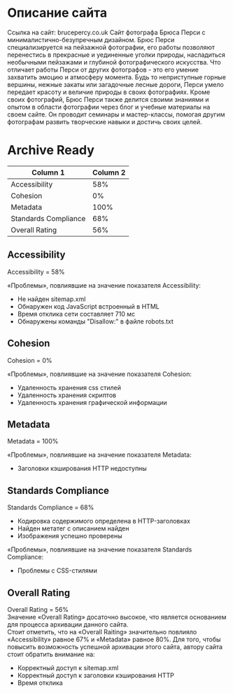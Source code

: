 # Описание сайта
Ссылка на сайт: brucepercy.co.uk 
Сайт фотографа Брюса Перси с минималистично-безупречным дизайном. Брюс Перси специализируется на пейзажной фотографии, его работы позволяют перенестись в прекрасные и уединенные уголки природы, насладиться необычными пейзажами и глубиной фотографического искусства. Что отличает работы Перси от других фотографов - это его умение захватить эмоцию и атмосферу момента. Будь то неприступные горные вершины, нежные закаты или загадочные лесные дороги, Перси умело передает красоту и величие природы в своих фотографиях.
Кроме своих фотографий, Брюс Перси также делится своими знаниями и опытом в области фотографии через блог и учебные материалы на своем сайте. Он проводит семинары и мастер-классы, помогая другим фотографам развить творческие навыки и достичь своих целей.

# Archive Ready

| Column 1 | Column 2 | 
|----------|----------|
|Accessibility|58%| 
|Cohesion|0%| 
|Metadata|100%| 
|Standards Compliance|68%| 
|Overall Rating|56%| 

## Accessibility
Accessibility = 58%  
  
«Проблемы», повлиявшие на значение показателя Accessibility:  
* Не найден sitemap.xml
* Обнаружен код JavaScript встроенный в HTML  
* Время отклика сети составляет 710 мс
* Обнаружены команды "Disallow:" в файле robots.txt 
## Cohesion
Cohesion = 0%   

«Проблемы», повлиявшие на значение показателя Cohesion:  
* Удаленность хранения сss стилей  
* Удаленность хранения скриптов  
* Удаленность хранения графической информации  
## Metadata  
Metadata = 100%  
  
«Проблемы», повлиявшие на значение показателя Metadata:    
* Заголовки кэширования HTTP недоступны  
## Standards Compliance
Standards Compliance = 68%  

* Кодировка содержимого определена в HTTP-заголовках  
* Найден метатег с описанием найден  
* Изображения успешно проверены  
  
«Проблемы», повлиявшие на значение показателя Standards Compliance:  
* Проблемы с CSS-стилями

## Overall Rating
Overall Rating = 56%  
Значение «Overall Rating» досаточно высокое, что является основанием для процесса архивации данного сайта.  
Стоит отметить, что на «Overall Raiting» значительно повлияло «Accessibility» равное 67% и «Metadata» равное 80%. Для того, чтобы повысить возможность успешной архивации этого сайта, автору сайта стоит обратить внимание на:
* Корректный доступ к sitemap.xml  
* Корректный доступ к заголовки кэширования HTTP   
* Время отклика  


